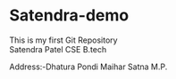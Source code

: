 # Satendra-demo
This is my first Git Repository
<br>
Satendra Patel CSE   B.tech

Address:-Dhatura Pondi Maihar Satna M.P.


